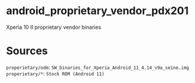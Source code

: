 # android_proprietary_vendor_pdx201 

Xperia 10 II proprietary vendor binaries

# Sources

`properietary/odm`: `SW_binaries_for_Xperia_Android_11_4.14_v9a_seine.img`
`properietary/*`: `Stock ROM (Android 11)`
